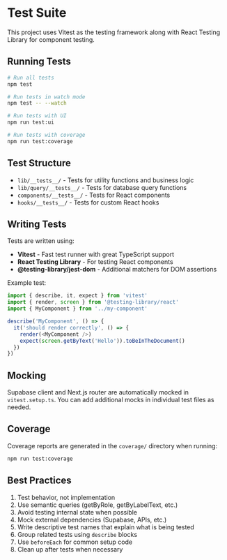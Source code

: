 # Test Suite

This project uses Vitest as the testing framework along with React Testing Library for component testing.

## Running Tests

```bash
# Run all tests
npm test

# Run tests in watch mode
npm test -- --watch

# Run tests with UI
npm run test:ui

# Run tests with coverage
npm run test:coverage
```

## Test Structure

- `lib/__tests__/` - Tests for utility functions and business logic
- `lib/query/__tests__/` - Tests for database query functions
- `components/__tests__/` - Tests for React components
- `hooks/__tests__/` - Tests for custom React hooks

## Writing Tests

Tests are written using:
- **Vitest** - Fast test runner with great TypeScript support
- **React Testing Library** - For testing React components
- **@testing-library/jest-dom** - Additional matchers for DOM assertions

Example test:

```typescript
import { describe, it, expect } from 'vitest'
import { render, screen } from '@testing-library/react'
import { MyComponent } from '../my-component'

describe('MyComponent', () => {
  it('should render correctly', () => {
    render(<MyComponent />)
    expect(screen.getByText('Hello')).toBeInTheDocument()
  })
})
```

## Mocking

Supabase client and Next.js router are automatically mocked in `vitest.setup.ts`.
You can add additional mocks in individual test files as needed.

## Coverage

Coverage reports are generated in the `coverage/` directory when running:

```bash
npm run test:coverage
```

## Best Practices

1. Test behavior, not implementation
2. Use semantic queries (getByRole, getByLabelText, etc.)
3. Avoid testing internal state when possible
4. Mock external dependencies (Supabase, APIs, etc.)
5. Write descriptive test names that explain what is being tested
6. Group related tests using `describe` blocks
7. Use `beforeEach` for common setup code
8. Clean up after tests when necessary